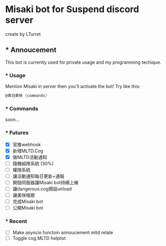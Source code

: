 # Misaki bot for Suspend discord server

create by LTurret

## * Annoucement

This bot is currently used for private usage and my programming techique.

### * Usage

Mention Misaki in server then you'll activate the bot!
Try like this:

```cs
@青羽美咲 {commands}
```

### * Commands

soon...

### * Futures

- [x] 官推webhook
- [x] 新增MLTD.Cog
- [x] 做MLTD活動通知
- [ ] 隨機組隊系統 (30%)
- [ ] 權限系統
- [ ] 讓活動通知每日更新+通報
- [ ] 開個伺服器讓Misaki bot持續上線
- [ ] 讓dangerous.cog預設unload
- [ ] 讓美咲唱歌
- [ ] 完成Misaki bot
- [ ] 公開Misaki bot

### * Recent

- [ ] Make asyncio functoin annoucement mltd relate
- [ ] Toggle cog.MLTD helplist
